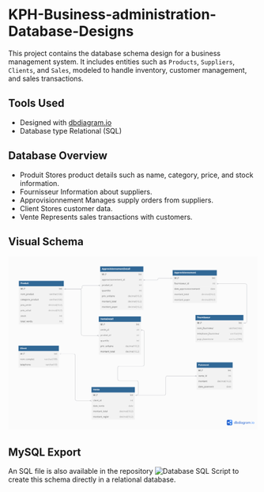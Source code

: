 # KPH-Business-administration-Database-Designs

This project contains the database schema design for a business management system. It includes entities such as `Products`, `Suppliers`, `Clients`, and `Sales`, modeled to handle inventory, customer management, and sales transactions.

## Tools Used
- Designed with [dbdiagram.io]('https://dbdiagram.io/home')
- Database type Relational (SQL)

## Database Overview
- Produit Stores product details such as name, category, price, and stock information.
- Fournisseur Information about suppliers.
- Approvisionnement Manages supply orders from suppliers.
- Client Stores customer data.
- Vente Represents sales transactions with customers.

## Visual Schema
![Database Schema](KPH_admin_database.png)

## MySQL Export
An SQL file is also available in the repository ![Database SQL Script](`KPH_admin_database.sql`) to create this schema directly in a relational database.
